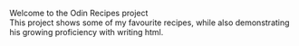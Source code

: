 Welcome to the Odin Recipes project
<br>
This project shows some of my favourite recipes, while also demonstrating his growing proficiency with writing html.
